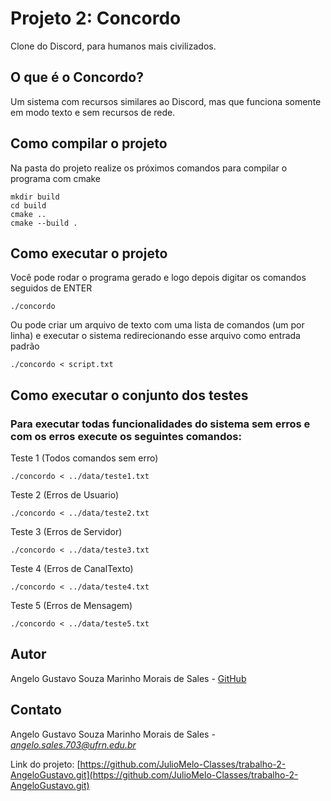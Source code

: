 # Projeto 2: Concordo
Clone do Discord, para humanos mais civilizados.

## O que é o Concordo?
Um sistema com recursos similares ao Discord, mas que funciona somente em modo texto e sem recursos de
rede. 

## Como compilar o projeto
Na pasta do projeto realize os próximos comandos para compilar o programa com cmake
```console
mkdir build
cd build
cmake ..
cmake --build .
```

## Como executar o projeto
Você pode rodar o programa gerado e logo depois digitar os comandos seguidos de ENTER
```console
./concordo
```

Ou pode criar um arquivo de texto com uma lista de comandos (um por linha) e executar o sistema redirecionando esse arquivo como entrada padrão
```console
./concordo < script.txt
```
## Como executar o conjunto dos testes
### Para executar todas funcionalidades do sistema sem erros e com os erros execute os seguintes comandos:
Teste 1 (Todos comandos sem erro)
```console
./concordo < ../data/teste1.txt
``` 
Teste 2 (Erros de Usuario)
```console
./concordo < ../data/teste2.txt
```
Teste 3 (Erros de Servidor) 
```console
./concordo < ../data/teste3.txt
```
Teste 4 (Erros de CanalTexto) 
```console
./concordo < ../data/teste4.txt
```
Teste 5 (Erros de Mensagem) 
```console
./concordo < ../data/teste5.txt
```

## Autor

Angelo Gustavo Souza Marinho Morais de Sales -
[GitHub](https://github.com/AngeloGustavo)

## Contato

Angelo Gustavo Souza Marinho Morais de Sales -
*<angelo.sales.703@ufrn.edu.br>*

Link do projeto: [https://github.com/JulioMelo-Classes/trabalho-2-AngeloGustavo.git](https://github.com/JulioMelo-Classes/trabalho-2-AngeloGustavo.git)
